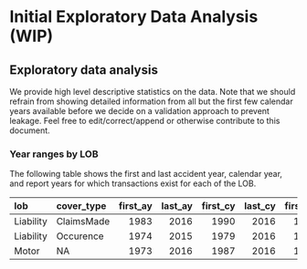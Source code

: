 Initial Exploratory Data Analysis (WIP)
================

Exploratory data analysis
-------------------------

We provide high level descriptive statistics on the data. Note that we should refrain from showing detailed information from all but the first few calendar years available before we decide on a validation approach to prevent leakage. Feel free to edit/correct/append or otherwise contribute to this document.

### Year ranges by LOB

The following table shows the first and last accident year, calendar year, and report years for which transactions exist for each of the LOB.

| lob       | cover\_type |  first\_ay|  last\_ay|  first\_cy|  last\_cy|  first\_ry|  last\_ry|
|:----------|:------------|----------:|---------:|----------:|---------:|----------:|---------:|
| Liability | ClaimsMade  |       1983|      2016|       1990|      2016|       1984|      2016|
| Liability | Occurence   |       1974|      2015|       1979|      2016|       1980|      2016|
| Motor     | NA          |       1973|      2016|       1987|      2016|       1973|      2016|
